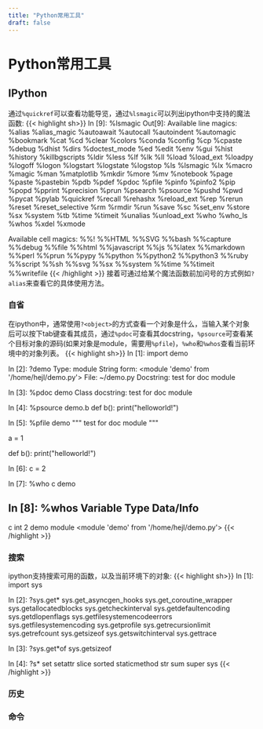 ```yaml
---
title: "Python常用工具"
draft: false
---
```



# Python常用工具

IPython
-------

通过`%quickref`可以查看功能导览，通过`%lsmagic`可以列出ipython中支持的魔法函数:
{{< highlight sh>}}
In [9]: %lsmagic
Out[9]:
Available line magics:
%alias  %alias_magic  %autoawait  %autocall  %autoindent  %automagic  %bookmark  %cat  %cd  %clear
%colors  %conda  %config  %cp  %cpaste  %debug  %dhist  %dirs  %doctest_mode  %ed  %edit  %env  %gui  %hist  %history  %killbgscripts  %ldir  %less  %lf  %lk  %ll  %load  %load_ext  %loadpy  %logoff
%logon  %logstart  %logstate  %logstop  %ls  %lsmagic  %lx  %macro  %magic  %man  %matplotlib  %mkdir  %more  %mv  %notebook  %page  %paste  %pastebin  %pdb  %pdef  %pdoc  %pfile  %pinfo  %pinfo2  %pip  %popd  %pprint  %precision  %prun  %psearch  %psource  %pushd  %pwd  %pycat  %pylab  %quickref  %recall  %rehashx  %reload_ext  %rep  %rerun  %reset  %reset_selective  %rm  %rmdir  %run  %save  %sc  %set_env  %store  %sx  %system  %tb  %time  %timeit  %unalias  %unload_ext  %who  %who_ls  %whos
%xdel  %xmode

Available cell magics:
%%!  %%HTML  %%SVG  %%bash  %%capture  %%debug  %%file  %%html  %%javascript  %%js  %%latex  %%markdown  %%perl  %%prun  %%pypy  %%python  %%python2  %%python3  %%ruby  %%script  %%sh  %%svg  %%sx  %%system  %%time  %%timeit  %%writefile
{{< /highlight >}}
接着可通过给某个魔法函数前加问号的方式例如`?alias`来查看它的具体使用方法。

### 自省
在ipython中，通常使用`?<object>`的方式查看一个对象是什么，当输入某个对象后可以按下tab键查看其成员，通过`%pdoc`可查看其docstring，`%psource`可查看某个目标对象的源码(如果对象是module，需要用`%pfile`)，`%who`和`%whos`查看当前环境中的对象列表。
{{< highlight sh>}}
In [1]: import demo

In [2]: ?demo
Type:        module
String form: <module 'demo' from '/home/hejl/demo.py'>
File:        ~/demo.py
Docstring:   test for doc module

In [3]: %pdoc demo
Class docstring:
    test for doc module

In [4]: %psource demo.b
def b():
    print("helloworld!")

In [5]: %pfile demo
"""
test for doc module
"""

a = 1

def b():
    print("helloworld!")

In [6]: c = 2

In [7]: %who
c        demo

In [8]: %whos
Variable   Type      Data/Info
------------------------------
c          int       2
demo       module    <module 'demo' from '/home/hejl/demo.py'>
{{< /highlight >}}

### 搜索
ipython支持搜索可用的函数，以及当前环境下的对象:
{{< highlight sh>}}
In [1]: import sys

In [2]: ?sys.get*
sys.get_asyncgen_hooks
sys.get_coroutine_wrapper
sys.getallocatedblocks
sys.getcheckinterval
sys.getdefaultencoding
sys.getdlopenflags
sys.getfilesystemencodeerrors
sys.getfilesystemencoding
sys.getprofile
sys.getrecursionlimit
sys.getrefcount
sys.getsizeof
sys.getswitchinterval
sys.gettrace

In [3]: ?sys.get*of
sys.getsizeof

In [4]: ?s*
set
setattr
slice
sorted
staticmethod
str
sum
super
sys
{{< /highlight >}}

### 历史

### 命令